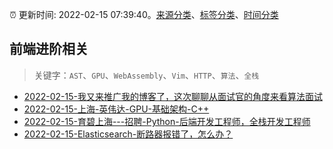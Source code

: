 :alarm_clock: 更新时间: 2022-02-15 07:39:40。[来源分类](../README.md)、[标签分类](../TAGS.md)、[时间分类](../TIMELINE.md)

## 前端进阶相关


> 关键字：`AST`、`GPU`、`WebAssembly`、`Vim`、`HTTP`、`算法`、`全栈`



- [2022-02-15-我又来推广我的博客了，这次聊聊从面试官的角度来看算法面试](https://www.v2ex.com/t/833998) 
- [2022-02-15-上海-英伟达-GPU-基础架构-C++](https://www.v2ex.com/t/833975) 
- [2022-02-15-育碧上海---招聘-Python-后端开发工程师，全栈开发工程师](https://www.v2ex.com/t/833961) 
- [2022-02-15-Elasticsearch-断路器报错了，怎么办？](https://toutiao.io/k/jnyt0mv) 